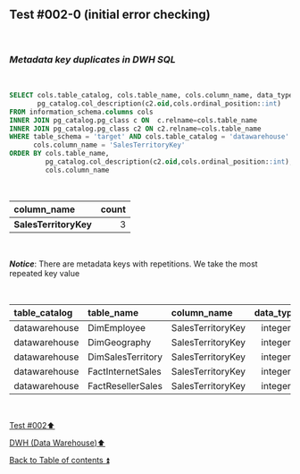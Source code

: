 ## Test #002-0 (initial error checking)  

<p><br></p>

### **_Metadata key duplicates in DWH SQL_**  

<p><br></p>

````SQL
SELECT cols.table_catalog, cols.table_name, cols.column_name, data_type,
       pg_catalog.col_description(c2.oid,cols.ordinal_position::int)
FROM information_schema.columns cols
INNER JOIN pg_catalog.pg_class c ON  c.relname=cols.table_name
INNER JOIN pg_catalog.pg_class c2 ON c2.relname=cols.table_name
WHERE table_schema = 'target' AND cols.table_catalog = 'datawarehouse' AND cols.table_name<> 'Metadata' AND
      cols.column_name = 'SalesTerritoryKey'
ORDER BY cols.table_name,
   		 pg_catalog.col_description(c2.oid,cols.ordinal_position::int),
		 cols.column_name
````

<p><br></p>

| column_name               | count |
| :------------------------ | ----: |
| **SalesTerritoryKey**     | 3     |

<p><br></p>

**_Notice_**: There are metadata keys with repetitions. We take the most repeated key value  

<p><br></p>

| table_catalog | table_name        | column_name       | data_type | col_description | updated |
| :------------ | :---------------- | :---------------- | :-------: | :-------------: | :-----: |
| datawarehouse | DimEmployee       | SalesTerritoryKey | integer   | m033            | **m063**|
| datawarehouse | DimGeography      | SalesTerritoryKey | integer   | m142            | **m063**|
| datawarehouse | DimSalesTerritory | SalesTerritoryKey | integer   | **m063**        | **m063**|
| datawarehouse | FactInternetSales | SalesTerritoryKey | integer   | **m063**        | **m063**|
| datawarehouse | FactResellerSales | SalesTerritoryKey | integer   | **m063**        | **m063**|

<p><br></p>

[Test #002:arrow_up:](t002.md)  

[DWH (Data Warehouse):arrow_up:](../dwh.md)  

[Back to Table of contents :arrow_double_up:](../../README.md)   